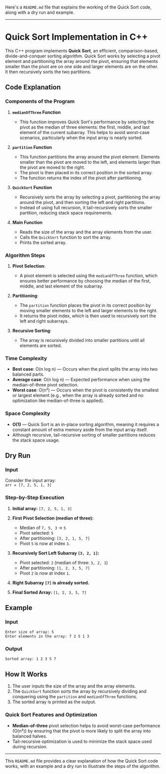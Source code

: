Here's a `README.md` file that explains the working of the Quick Sort code, along with a dry run and example.

---

# Quick Sort Implementation in C++

This C++ program implements **Quick Sort**, an efficient, comparison-based, divide-and-conquer sorting algorithm. Quick Sort works by selecting a pivot element and partitioning the array around the pivot, ensuring that elements smaller than the pivot are on one side and larger elements are on the other. It then recursively sorts the two partitions.

## Code Explanation

### Components of the Program

1. **`medianOfThree` Function**
   - This function improves Quick Sort's performance by selecting the pivot as the median of three elements: the first, middle, and last element of the current subarray. This helps to avoid worst-case scenarios, particularly when the input array is nearly sorted.

2. **`partition` Function**
   - This function partitions the array around the pivot element. Elements smaller than the pivot are moved to the left, and elements larger than the pivot are moved to the right.
   - The pivot is then placed in its correct position in the sorted array.
   - The function returns the index of the pivot after partitioning.

3. **`QuickSort` Function**
   - Recursively sorts the array by selecting a pivot, partitioning the array around the pivot, and then sorting the left and right partitions.
   - Instead of using full recursion, it tail-recursively sorts the smaller partition, reducing stack space requirements.

4. **Main Function**
   - Reads the size of the array and the array elements from the user.
   - Calls the `QuickSort` function to sort the array.
   - Prints the sorted array.

### Algorithm Steps

1. **Pivot Selection**:
   - A pivot element is selected using the `medianOfThree` function, which ensures better performance by choosing the median of the first, middle, and last element of the subarray.

2. **Partitioning**:
   - The `partition` function places the pivot in its correct position by moving smaller elements to the left and larger elements to the right.
   - It returns the pivot index, which is then used to recursively sort the left and right subarrays.

3. **Recursive Sorting**:
   - The array is recursively divided into smaller partitions until all elements are sorted.

### Time Complexity
- **Best case**: O(n log n) — Occurs when the pivot splits the array into two balanced parts.
- **Average case**: O(n log n) — Expected performance when using the median-of-three pivot selection.
- **Worst case**: O(n²) — Occurs when the pivot is consistently the smallest or largest element (e.g., when the array is already sorted and no optimization like median-of-three is applied).

### Space Complexity
- **O(1)** — Quick Sort is an in-place sorting algorithm, meaning it requires a constant amount of extra memory aside from the input array itself.
- Although recursive, tail-recursive sorting of smaller partitions reduces the stack space usage.

## Dry Run

### Input

Consider the input array:  
`arr = [7, 2, 5, 1, 3]`

### Step-by-Step Execution

1. **Initial array:** `[7, 2, 5, 1, 3]`

2. **First Pivot Selection (median of three):**
   - Median of `7, 5, 3` → `5`
   - Pivot selected: `5`
   - After partitioning: `[3, 2, 1, 5, 7]`
   - Pivot `5` is now at index `3`.

3. **Recursively Sort Left Subarray `[3, 2, 1]`:**
   - Pivot selected: `2` (median of three: `3, 2, 1`)
   - After partitioning: `[1, 2, 3, 5, 7]`
   - Pivot `2` is now at index `1`.

4. **Right Subarray `[7]` is already sorted.**

5. **Final Sorted Array:** `[1, 2, 3, 5, 7]`

## Example

### Input
```
Enter size of array: 5
Enter elements in the array: 7 2 5 1 3
```

### Output
```
Sorted array: 1 2 3 5 7
```

## How It Works

1. The user inputs the size of the array and the array elements.
2. The `QuickSort` function sorts the array by recursively dividing and conquering using the `partition` and `medianOfThree` functions.
3. The sorted array is printed as the output.

### Quick Sort Features and Optimization

- **Median-of-three** pivot selection helps to avoid worst-case performance (O(n²)) by ensuring that the pivot is more likely to split the array into balanced halves.
- Tail-recursive optimization is used to minimize the stack space used during recursion.

---

This `README.md` file provides a clear explanation of how the Quick Sort code works, with an example and a dry run to illustrate the steps of the algorithm.